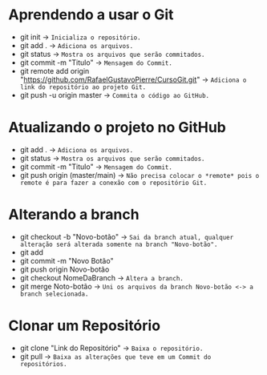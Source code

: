 # Aprendendo a usar o Git 
* git init -> `Inicializa o repositório.`
* git add . -> `Adiciona os arquivos.`
* git status -> `Mostra os arquivos que serão commitados.`
* git commit -m "Titulo" -> `Mensagem do Commit.`
* git remote add origin "https://github.com/RafaelGustavoPierre/CursoGit.git" -> `Adiciona o link do repositório ao projeto Git.`
* git push -u origin master -> `Commita o código ao GitHub.`

# Atualizando o projeto no GitHub
* git add . -> `Adiciona os arquivos.`
* git status -> `Mostra os arquivos que serão commitados.`
* git commit -m "Titulo" -> `Mensagem do Commit.`
* git push origin (master/main) -> `Não precisa colocar o *remote* pois o remote é para fazer a conexão com o repositório Git.`

# Alterando a branch
* git checkout -b "Novo-botão" -> `Sai da branch atual, qualquer alteração será alterada somente na branch "Novo-botão".`
* git add 
* git commit -m "Novo Botão"
* git push origin Novo-botão
* git checkout NomeDaBranch -> `Altera a branch.`
* git merge Noto-botão -> `Uni os arquivos da branch Novo-botão <-> a branch selecionada.`

# Clonar um Repositório
* git clone "Link do Repositório" -> `Baixa o repositório.`
* git pull -> `Baixa as alterações que teve em um Commit do repositórios.`